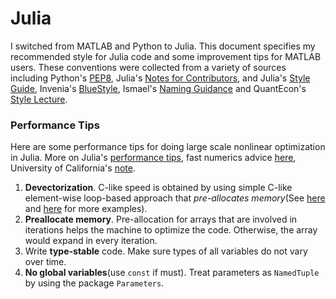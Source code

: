 # Julia

I switched from MATLAB and Python to Julia. This document specifies my recommended style for Julia code and some improvement tips for MATLAB users. These conventions were collected from a variety of sources including Python's [PEP8](http://legacy.python.org/dev/peps/pep-0008), Julia's [Notes for Contributors](https://github.com/JuliaLang/julia/blob/master/CONTRIBUTING.md), and Julia's [Style Guide](https://docs.julialang.org/en/latest/manual/style-guide/), Invenia's [BlueStyle](https://github.com/invenia/BlueStyle), Ismael's [Naming Guidance](https://github.com/JuliaPraxis/Naming) and QuantEcon's [Style Lecture](https://github.com/QuantEcon/lecture-source-jl/blob/master/style.md).

### Performance Tips

Here are some performance tips for doing large scale nonlinear optimization in Julia. More on Julia's [performance tips](https://docs.julialang.org/en/v1/manual/performance-tips/), fast numerics advice [here](https://julialang.org/blog/2013/09/fast-numeric/), University of California's [note](https://ucidatascienceinitiative.github.io/IntroToJulia/Html/WhyJulia?ref=hackernoon.com).

1. **Devectorization**. C-like speed is obtained by using simple C-like element-wise loop-based approach that *pre-allocates memory*(See [here](https://hackernoon.com/freeing-the-data-scientist-mind-from-the-curse-of-vectorization-julia-to-the-rescue-0c3z308v) and [here](http://kristofferc.github.io/post/vectorization_performance_study/#fn:3) for more examples).
2. **Preallocate memory**. Pre-allocation for arrays that are involved in iterations helps the machine to optimize the code. Otherwise, the array would expand in every iteration.
3. Write **type-stable** code. Make sure types of all variables do not vary over time.
4. **No global variables**(use `const` if must). Treat parameters as `NamedTuple` by using the package `Parameters`. 

